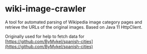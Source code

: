 # wiki-image-crawler

A tool for automated parsing of Wikipedia image category pages and retrieve the URLs of the original images. Based on Java 11 HttpClient.

Originally used for help to fetch data for [https://github.com/ByMykel/spanish-cities](https://github.com/ByMykel/spanish-cities)

